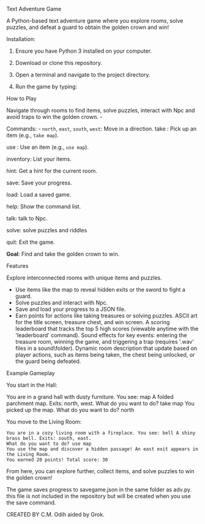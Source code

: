  Text Adventure Game

 A Python-based text adventure game where you explore rooms, solve puzzles, and defeat a guard to obtain the golden crown and win! 

Installation:
 1. Ensure you have Python 3 installed on your computer. 

 2. Download or clone this repository. 

 3. Open a terminal and navigate to the project directory.

 4. Run the game by typing:

 How to Play 

 Navigate through rooms to find items, solve puzzles, interact with Npc  and avoid traps to win the golden crown. -

 Commands: - `north`, `east`, `south`, `west`: Move in a direction.
 take <item>: Pick up an item (e.g., `take map`).  
 
 use <item>: Use an item (e.g., `use map`). 
 
 inventory: List your items.  
 
 hint: Get a hint for the current room.  
 
 save: Save your progress.  
 
 load: Load a saved game. 
 
 help: Show the command list.
 
 talk: talk to Npc.

 solve: solve puzzles and riddles 
 
 quit: Exit the game. 
 
**Goal**: Find and take the golden crown to win. 

 Features  
 
 Explore interconnected rooms with unique items and puzzles.  
- Use items like the map to reveal hidden exits or the sword to fight a guard.
- Solve puzzles and interact with Npc. 
- Save and load your progress to a JSON file. 
- Earn points for actions like taking treasures or solving puzzles.
  ASCII art for the title screen, treasure chest, and win screen.
  A scoring leaderboard that tracks the top 5 high scores (viewable anytime with the 'leaderboard' command).
  Sound effects for key events: entering the treasure room, winning the game, and triggering a trap
  (requires '.wav' files in a sound\folder).
  Dynamic room description that update based on player actions, such as items being taken, the chest being 
  unlocked, or the guard being defeated.


Example Gameplay

 You start in the Hall: 
    
   You are in a grand hall with dusty furniture. You see: map A folded parchment map. Exits: north, west. 
     What do you want to do? take map 
     You picked up the map. 
     What do you want to do? north 

You move to the Living Room: 
     
    You are in a cozy living room with a fireplace. You see: bell A shiny brass bell. Exits: south, east.
    What do you want to do? use map
    You use the map and discover a hidden passage! An east exit appears in the Living Room.
    You earned 20 points! Total score: 30 
From here, you can explore further, collect items, and solve puzzles to win the golden crown!

The game saves progress to savegame.json in the same folder as adv.py. this file is not included in the repository
but will be created when you use the save command.

CREATED BY 
C.M. Odih
aided by Grok.
